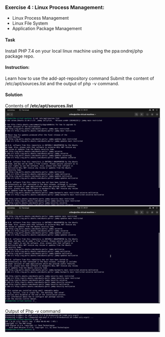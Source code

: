 ### Exercise 4 : Linux Process Management:
* Linux Process Management
* Linux File System
* Application Package Management

#### Task

Install PHP 7.4 on your local linux machine using the ppa:ondrej/php package repo.

#### Instruction:

Learn how to use the add-apt-repository command
Submit the content of /etc/apt/sources.list and the output of php -v command.  


#### Solution

Contents of __/etc/apt/sources.list__
    ![content of etc/apt/sources.list file](contents-of-sourceslist.png) 
    ![content of etc/apt/sources.list file](contents-of-sourceslist2.png) 


Output of Php -v command
![screenshot of php -v](php-version.png)